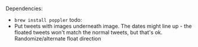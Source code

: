 Dependencies:

- `brew install poppler`
  todo:
- Put tweets with images underneath image. The dates might line up - the floated tweets won't match the normal tweets, but that's ok. Randomize/alternate float direction
